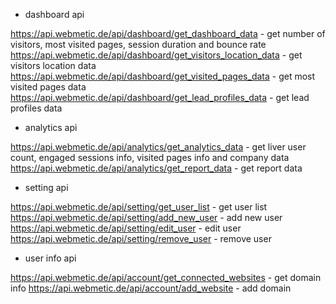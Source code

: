  - dashboard api
 
https://api.webmetic.de/api/dashboard/get_dashboard_data - get number of visitors, most visited pages, session duration and bounce rate
https://api.webmetic.de/api/dashboard/get_visitors_location_data - get visitors location data
https://api.webmetic.de/api/dashboard/get_visited_pages_data - get most visited pages data
https://api.webmetic.de/api/dashboard/get_lead_profiles_data - get lead profiles data

 - analytics api

https://api.webmetic.de/api/analytics/get_analytics_data - get liver user count, engaged sessions info, visited pages info and company data
https://api.webmetic.de/api/analytics/get_report_data - get report data

 - setting api

https://api.webmetic.de/api/setting/get_user_list - get user list
https://api.webmetic.de/api/setting/add_new_user - add new user
https://api.webmetic.de/api/setting/edit_user - edit user
https://api.webmetic.de/api/setting/remove_user - remove user

 - user info api

https://api.webmetic.de/api/account/get_connected_websites - get domain info
https://api.webmetic.de/api/account/add_website - add domain